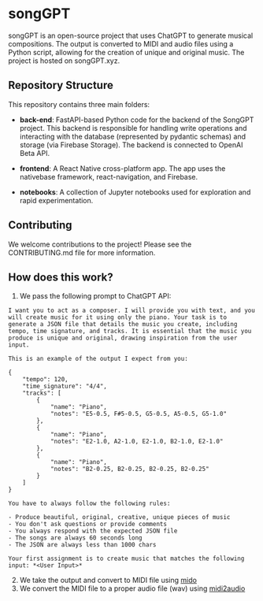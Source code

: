 # songGPT

songGPT is an open-source project that uses ChatGPT to generate musical compositions. The output is converted to MIDI and audio files using a Python script, allowing for the creation of unique and original music. The project is hosted on songGPT.xyz.

## Repository Structure
This repository contains three main folders:

- **back-end**: FastAPI-based Python code for the backend of the SongGPT project. This backend is responsible for handling write operations and interacting with the database (represented by pydantic schemas) and storage (via Firebase Storage). The backend is connected to OpenAI Beta API.

- **frontend**: A React Native cross-platform app. The app uses the nativebase framework, react-navigation, and Firebase.

- **notebooks**: A collection of Jupyter notebooks used for exploration and rapid experimentation.

## Contributing
We welcome contributions to the project! Please see the CONTRIBUTING.md file for more information.

## How does this work?

1. We pass the following prompt to ChatGPT API:

  ```
  I want you to act as a composer. I will provide you with text, and you will create music for it using only the piano. Your task is to generate a JSON file that details the music you create, including tempo, time signature, and tracks. It is essential that the music you produce is unique and original, drawing inspiration from the user input.

  This is an example of the output I expect from you:

  {
      "tempo": 120,
      "time_signature": "4/4",
      "tracks": [
          {
              "name": "Piano",
              "notes": "E5-0.5, F#5-0.5, G5-0.5, A5-0.5, G5-1.0"
          },
          {
              "name": "Piano",
              "notes": "E2-1.0, A2-1.0, E2-1.0, B2-1.0, E2-1.0"
          },
          {
              "name": "Piano",
              "notes": "B2-0.25, B2-0.25, B2-0.25, B2-0.25"
          }
      ]
  }

  You have to always follow the following rules:

  - Produce beautiful, original, creative, unique pieces of music
  - You don't ask questions or provide comments
  - You always respond with the expected JSON file
  - The songs are always 60 seconds long
  - The JSON are always less than 1000 chars

  Your first assignment is to create music that matches the following input: *<User Input>*
```

2. We take the output and convert to MIDI file using [mido](https://mido.readthedocs.io/en/latest/)
3. We convert the MIDI file to a proper audio file (wav) using [midi2audio](https://github.com/bzamecnik/midi2audio)